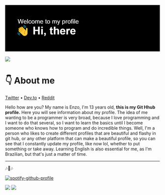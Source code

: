 <!-- <p align="center">
 My Perfil from do github
</p>   -->

<div align="center">
<img src="https://github.com/Shaylly/Shaylly/blob/main/header.png?raw=true" width="1000px" />
 
</div>

![](https://komarev.com/ghpvc/?username=your-github-shaylly)

# 👇 About me
 
  [Twitter](https://twitter.com/Juntpack) • [Dev.to](https://dev.to/shaylly) • [Reddit](https://www.reddit.com/user/Juntpack)
 
Hello how are you? My name is Enzo, I'm 13 years old, **this is my Git Hhub profile.** Here you will see information about my profile. The idea of me wanting to be a programmer is very broad, because I love programming and I want to do that several, so I want to learn the basics until I become someone who knows how to program and do incredible things.
 Well, I'm a person who likes to create different profiles that are beautiful and flashy in git hub, or any other platform that can make a beautiful profile, so you can see that I constantly update my profile, like now lol, whether to put something or take away.
 Learning English is also essential for me, as I'm Brazilian, but that's just a matter of time.
 
 <hr>
 
 🎶🎤🎶

 [![spotify-github-profile](https://spotify-github-profile.vercel.app/api/view?uid=31zwdmxomh4kyz6ykvziolculaeq&cover_image=true&theme=compact)](https://github.com/kittinan/spotify-github-profile)
  
   <img height="150em" src="https://github-readme-stats.vercel.app/api?username=shaylly&show_icons=true&theme=dark&include_all_commits=true&count_private=true"/>

 <img width=800 src="https://github-profile-trophy.vercel.app/?username=shaylly&column=8&theme=onestar&no-frame=true"/>
</a>
